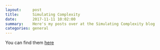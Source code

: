 ```yaml
---
layout:     post
title:      Simulating Complexity
date:       2017-11-11 10:02:00
summary:    Here's my posts over at the Simulating Complexity blog
categories: general
---
```


You can find them [here](http://simulatingcomplexity.wordpress.com/author/benjdavies/)
